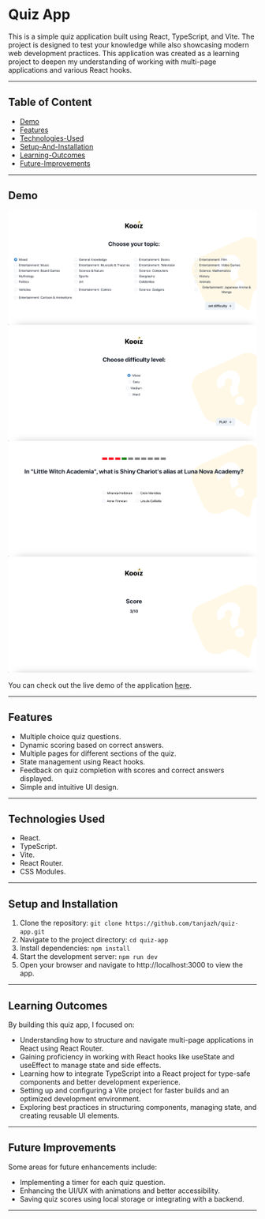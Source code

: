 Quiz App
==========

This is a simple quiz application built using React, TypeScript, and Vite. The project is designed to test your knowledge while also showcasing modern web development practices. 
This application was created as a learning project to deepen my understanding of working with multi-page applications and various React hooks.

***

## Table of Content

* [Demo](#demo)
* [Features](#features)
* [Technologies-Used](#technologies-used)
* [Setup-And-Installation](#setup-and-installation)
* [Learning-Outcomes](#learning-outcomes)
* [Future-Improvements](#future-improvements)

***

## Demo

![Topics](topics.png)
![Difficulty-Levels](levels.png)
![Example-Question](question.png)
![Final-Results](result.png)

You can check out the live demo of the application [here](https://tanjazh.github.io/quiz-app).

***

## Features

* Multiple choice quiz questions.
* Dynamic scoring based on correct answers.
* Multiple pages for different sections of the quiz.
* State management using React hooks.
* Feedback on quiz completion with scores and correct answers displayed.
* Simple and intuitive UI design.

***

## Technologies Used

* React.
* TypeScript.
* Vite.
* React Router.
* CSS Modules.

***

## Setup and Installation

1. Clone the repository: `git clone https://github.com/tanjazh/quiz-app.git`
2. Navigate to the project directory: `cd quiz-app`
3. Install dependencies: `npm install`
4. Start the development server: `npm run dev`
5. Open your browser and navigate to http://localhost:3000 to view the app.

***

## Learning Outcomes

By building this quiz app, I focused on:
* Understanding how to structure and navigate multi-page applications in React using React Router.
* Gaining proficiency in working with React hooks like useState and useEffect to manage state and side effects.
* Learning how to integrate TypeScript into a React project for type-safe components and better development experience.
* Setting up and configuring a Vite project for faster builds and an optimized development environment.
* Exploring best practices in structuring components, managing state, and creating reusable UI elements.

***

## Future Improvements

Some areas for future enhancements include:
* Implementing a timer for each quiz question.
* Enhancing the UI/UX with animations and better accessibility.
* Saving quiz scores using local storage or integrating with a backend.

***